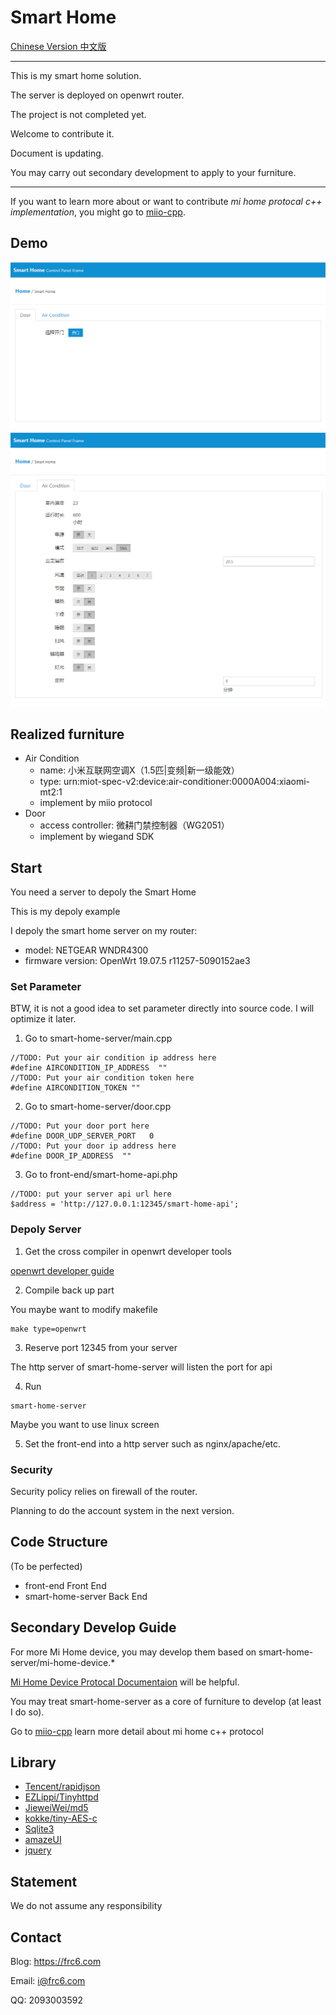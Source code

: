 # Smart Home

[Chinese Version 中文版](https://github.com/frc123/smart-home/blob/master/README.zh-CN.md)


***

This is my smart home solution. 

The server is deployed on openwrt router.

The project is not completed yet. 

Welcome to contribute it. 

Document is updating. 

You may carry out secondary development to apply to your furniture.

***

If you want to learn more about or want to contribute *mi home protocal c++ implementation*, you might go to [miio-cpp](https://github.com/frc123/miio-cpp).

## Demo

![front-end-door-img](https://github.com/frc123/smart-home/blob/master/demo-img/door.png)
![front-end-aircondition-img](https://github.com/frc123/smart-home/blob/master/demo-img/air-condition.png)

## Realized furniture

- Air Condition
	- name: 小米互联网空调X（1.5匹|变频|新一级能效）
	- type: urn:miot-spec-v2:device:air-conditioner:0000A004:xiaomi-mt2:1
	- implement by miio protocol
- Door 
	- access controller: 微耕门禁控制器（WG2051）
	- implement by wiegand SDK

## Start

You need a server to depoly the Smart Home

This is my depoly example

I depoly the smart home server on my router:

- model: NETGEAR WNDR4300
- firmware version: OpenWrt 19.07.5 r11257-5090152ae3

### Set Parameter

BTW, it is not a good idea to set parameter directly into source code. I will optimize it later.

1. Go to smart-home-server/main.cpp
```
//TODO: Put your air condition ip address here
#define AIRCONDITION_IP_ADDRESS  ""
//TODO: Put your air condition token here
#define AIRCONDITION_TOKEN ""
```

2. Go to smart-home-server/door.cpp
```
//TODO: Put your door port here
#define DOOR_UDP_SERVER_PORT   0
//TODO: Put your door ip address here
#define DOOR_IP_ADDRESS  ""
```

3. Go to front-end/smart-home-api.php
```
//TODO: put your server api url here
$address = 'http://127.0.0.1:12345/smart-home-api';
```

### Depoly Server

1. Get the cross compiler in openwrt developer tools

[openwrt developer guide](https://openwrt.org/docs/guide-developer/start)

2. Compile back up part

You maybe want to modify makefile
```
make type=openwrt
```

3. Reserve port 12345 from your server

The http server of smart-home-server will listen the port for api

4. Run
```
smart-home-server
```
Maybe you want to use linux screen

5. Set the front-end into a http server such as nginx/apache/etc.

### Security

Security policy relies on firewall of the router.

Planning to do the account system in the next version.

## Code Structure

(To be perfected)

- front-end
	Front End
- smart-home-server
	Back End

## Secondary Develop Guide

For more Mi Home device, you may develop them based on smart-home-server/mi-home-device.*

[Mi Home Device Protocal Documentaion](https://iot.mi.com/new/doc/design/spec/overall) will be helpful.

You may treat smart-home-server as a core of furniture to develop (at least I do so).

Go to [miio-cpp](https://github.com/frc123/miio-cpp) learn more detail about mi home c++ protocol

## Library

- [Tencent/rapidjson](https://github.com/Tencent/rapidjson)
- [EZLippi/Tinyhttpd](https://github.com/EZLippi/Tinyhttpd)
- [JieweiWei/md5](https://github.com/JieweiWei/md5)
- [kokke/tiny-AES-c](https://github.com/kokke/tiny-AES-c)
- [Sqlite3](https://www.sqlite.org/)
- [amazeUI](https://amazeui.shopxo.net/)
- [jquery](https://jquery.com/)

## Statement

We do not assume any responsibility

## Contact

Blog: https://frc6.com

Email: i@frc6.com

QQ: 2093003592

